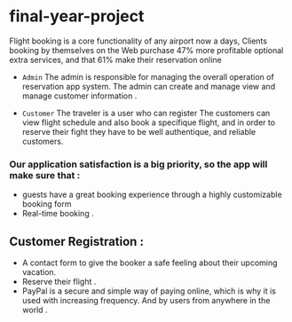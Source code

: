 # final-year-project

Flight booking is a core functionality of any airport now a days, Clients booking by themselves on the Web purchase 47% more profitable optional extra services, and that 61% make their reservation online 

- ``Admin`` The admin is responsible for managing the overall operation of reservation app system. The admin can create and manage view and manage customer information .

- ``Customer`` The traveler is a user who can register 
The customers can view flight schedule and also book a specifique flight, and in order to reserve their fight they have to be well authentique, and reliable customers.


### Our application satisfaction is a big priority, so the app will make sure that : 
- guests have a great booking experience through a highly customizable booking form
- Real-time booking . 


## Customer Registration : 
- A contact form to give the booker a safe feeling about their upcoming vacation.
- Reserve their flight . 
- PayPal is a secure and simple way of paying online, which is why it is used with increasing frequency. And by users from anywhere in the world . 
